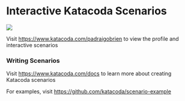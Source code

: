 # Interactive Katacoda Scenarios

[![](http://shields.katacoda.com/katacoda/padraigobrien/count.svg)](https://www.katacoda.com/padraigobrien "Get your profile on Katacoda.com")

Visit https://www.katacoda.com/padraigobrien to view the profile and interactive scenarios

### Writing Scenarios
Visit https://www.katacoda.com/docs to learn more about creating Katacoda scenarios

For examples, visit https://github.com/katacoda/scenario-example
